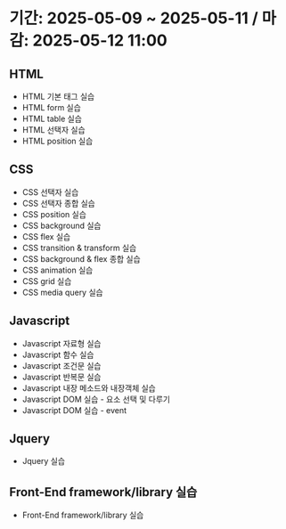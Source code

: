 # 기간: 2025-05-09 ~ 2025-05-11 / 마감: 2025-05-12 11:00

## HTML
  - HTML 기본 태그 실습
  - HTML form 실습
  - HTML table 실습
  - HTML 선택자 실습
  - HTML position 실습

## CSS
  - CSS 선택자 실습
  - CSS 선택자 종합 실습
  - CSS position 실습
  - CSS background 실습
  - CSS flex 실습
  - CSS transition & transform 실습
  - CSS background & flex 종합 실습
  - CSS animation 실습
  - CSS grid 실습
  - CSS media query 실습

## Javascript
  - Javascript 자료형 실습
  - Javascript 함수 실습
  - Javascript 조건문 실습
  - Javascript 반복문 실습
  - Javascript 내장 메소드와 내장객체 실습
  - Javascript DOM 실습 - 요소 선택 및 다루기
  - Javascript DOM 실습 - event

## Jquery
- Jquery 실습

## Front-End framework/library 실습
  - Front-End framework/library 실습